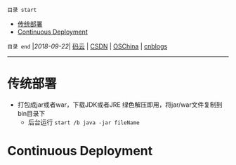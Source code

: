 `目录 start`
 
- [传统部署](#传统部署)
- [Continuous Deployment](#continuous-deployment)

`目录 end` |_2018-09-22_| [码云](https://gitee.com/gin9) | [CSDN](http://blog.csdn.net/kcp606) | [OSChina](https://my.oschina.net/kcp1104) | [cnblogs](http://www.cnblogs.com/kuangcp)
****************************************
# 传统部署
- 打包成jar或者war，下载JDK或者JRE 绿色解压即用，将jar/war文件复制到bin目录下
    - 后台运行 `start /b java -jar fileName`

# Continuous Deployment

